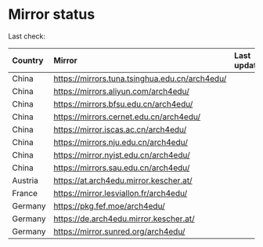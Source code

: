 <script src="./time.js"></script>
# Mirror status
Last check: <script type="text/javascript">localize(1743904710.267513);</script>

|Country|Mirror|Last update|
|:------|:-----|:----------|
|China|https://mirrors.tuna.tsinghua.edu.cn/arch4edu/|<script type="text/javascript">localize(1743878400);</script>|
|China|https://mirrors.aliyun.com/arch4edu/|<script type="text/javascript">localize(1743878400);</script>|
|China|https://mirrors.bfsu.edu.cn/arch4edu/|<script type="text/javascript">localize(1743878400);</script>|
|China|https://mirrors.cernet.edu.cn/arch4edu/|<script type="text/javascript">localize(1743878400);</script>|
|China|https://mirror.iscas.ac.cn/arch4edu/|<script type="text/javascript">localize(1743878400);</script>|
|China|https://mirrors.nju.edu.cn/arch4edu/|<script type="text/javascript">localize(1743835367);</script>|
|China|https://mirror.nyist.edu.cn/arch4edu/|<script type="text/javascript">localize(1743835367);</script>|
|China|https://mirrors.sau.edu.cn/arch4edu/|<script type="text/javascript">localize(1731653531);</script>|
|Austria|https://at.arch4edu.mirror.kescher.at/|<script type="text/javascript">localize(1743878400);</script>|
|France|https://mirror.lesviallon.fr/arch4edu/|<script type="text/javascript">localize(1743878400);</script>|
|Germany|https://pkg.fef.moe/arch4edu/|<script type="text/javascript">localize(1743878400);</script>|
|Germany|https://de.arch4edu.mirror.kescher.at/|<script type="text/javascript">localize(1743878400);</script>|
|Germany|https://mirror.sunred.org/arch4edu/|<script type="text/javascript">localize(1743878400);</script>|

<script src="./tablefilter/tablefilter.js"></script>
<script src="./table.js"></script>